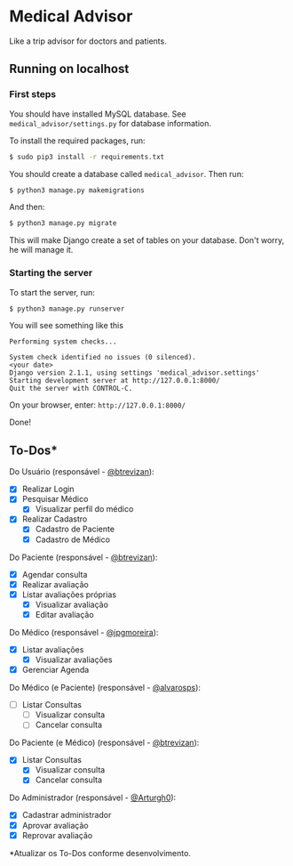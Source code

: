 # Medical Advisor
Like a trip advisor for doctors and patients.

## Running on localhost

### First steps
You should have installed MySQL database. See `medical_advisor/settings.py` for database information.

To install the required packages, run:
```bash
$ sudo pip3 install -r requirements.txt
```

You should create a database called `medical_advisor`. Then run:
```bash
$ python3 manage.py makemigrations
```
And then:
```bash
$ python3 manage.py migrate
```
This will make Django create a set of tables on your database. Don't worry, he will manage it.

### Starting the server
To start the server, run:
```bash
$ python3 manage.py runserver
```
You will see something like this
```
Performing system checks...

System check identified no issues (0 silenced).
<your date>
Django version 2.1.1, using settings 'medical_advisor.settings'
Starting development server at http://127.0.0.1:8000/
Quit the server with CONTROL-C.
```

On your browser, enter: `http://127.0.0.1:8000/`

Done!

## To-Dos*
Do Usuário (responsável - [@btrevizan](http://github.com/btrevizan)):
- [x] Realizar Login
- [x] Pesquisar Médico
    - [x] Visualizar perfil do médico
- [x] Realizar Cadastro
    - [x] Cadastro de Paciente
    - [x] Cadastro de Médico

Do Paciente (responsável - [@btrevizan](http://github.com/btrevizan)):
- [x] Agendar consulta
- [x] Realizar avaliação
- [x] Listar avaliações próprias
    - [x] Visualizar avaliação 
    - [x] Editar avaliação

Do Médico (responsável - [@jpgmoreira](http://github.com/jpgmoreira)):
- [x] Listar avaliações
    - [x] Visualizar avaliações
- [x] Gerenciar Agenda

Do Médico (e Paciente) (responsável - [@alvarosps](http://github.com/alvarosps)):
- [ ] Listar Consultas
    - [ ] Visualizar consulta
    - [ ] Cancelar consulta
    
Do Paciente (e Médico) (responsável - [@btrevizan](http://github.com/btrevizan)):
- [x] Listar Consultas
    - [x] Visualizar consulta
    - [x] Cancelar consulta

Do Administrador (responsável - [@Arturgh0](http://github.com/Arturgh0)):
- [x] Cadastrar administrador
- [x] Aprovar avaliação
- [x] Reprovar avaliação

*Atualizar os To-Dos conforme desenvolvimento.